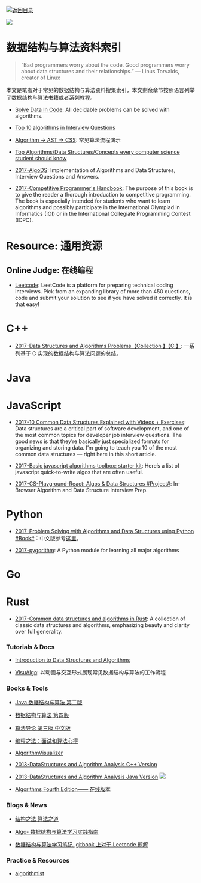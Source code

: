 [![返回目录](https://parg.co/UGo)](https://parg.co/b4z) 
 


![](https://cdn-images-1.medium.com/max/2000/0*I5vtdhUqmRJ1zI1e.jpg)

# 数据结构与算法资料索引

> “Bad programmers worry about the code. Good programmers worry about data structures and their relationships.” — Linus Torvalds, creator of Linux

本文是笔者对于常见的数据结构与算法资料搜集索引，本文剩余章节按照语言列举了数据结构与算法书籍或者系列教程。

* [Solve Data In Code](https://github.com/espadrine/Solve-Data-In-Code): All decidable problems can be solved with algorithms.

* [Top 10 algorithms in Interview Questions](http://www.geeksforgeeks.org/top-10-algorithms-in-interview-questions)

- [Algorithm → AST → CSS](https://github.com/skidding/illustrated-algorithms): 常见算法流程演示

- [Top Algorithms/Data Structures/Concepts every computer science student should know](https://techiedelight.quora.com/Top-Algorithms-Data-Structures-Concepts-every-computer-science-student-should-know)

- [2017-AlgoDS](https://github.com/sherxon/AlgoDS): Implementation of Algorithms and Data Structures, Interview Questions and Answers.

- [2017-Competitive Programmer's Handbook](https://cses.fi/book.html): The purpose of this book is to give the reader a thorough introduction to competitive programming. The book is especially intended for students who want to learn algorithms and possibly participate in the International Olympiad in Informatics (IOI) or in the International Collegiate Programming Contest (ICPC).

# Resource: 通用资源

## Online Judge: 在线编程

* [Leetcode](https://leetcode.com/): LeetCode is a platform for preparing technical coding interviews. Pick from an expanding library of more than 450 questions, code and submit your solution to see if you have solved it correctly. It is that easy!

# C++

* [2017-Data Structures and Algorithms Problems【Collection 】【C 】](http://www.techiedelight.com/list-of-problems/): 一系列基于 C 实现的数据结构与算法问题的总结。

# Java

# JavaScript

* [2017-10 Common Data Structures Explained with Videos + Exercises](https://parg.co/bIC): Data structures are a critical part of software development, and one of the most common topics for developer job interview questions. The good news is that they’re basically just specialized formats for organizing and storing data. I’m going to teach you 10 of the most common data structures — right here in this short article.

- [2017-Basic javascript algorithms toolbox: starter kit](https://parg.co/b75): Here’s a list of javascript quick-to-write algos that are often useful.

- [2017-CS-Playground-React: Algos & Data Structures #Project#](https://parg.co/UZd): In-Browser Algorithm and Data Structure Interview Prep.

# Python

* [2017-Problem Solving with Algorithms and Data Structures using Python #Book#](http://6me.us/jgWZ)：中文版参考[这里](https://github.com/facert/python-data-structure-cn)。

- [2017-pygorithm](https://github.com/OmkarPathak/pygorithm): A Python module for learning all major algorithms

# Go

# Rust

* [2017-Common data structures and algorithms in Rust](https://github.com/EbTech/rust-algorithms): A collection of classic data structures and algorithms, emphasizing beauty and clarity over full generality.

### Tutorials & Docs

* [Introduction to Data Structures and Algorithms](http://www.idevelopment.info/data/Programming/data_structures/overview/Data_Structures_Algorithms_Introduction.shtml)

* [VisuAlgo](http://visualgo.net/?ref=webdesignernews.com&_branch_match_id=296605835303953850): 以动画与交互形式展现常见数据结构与算法的工作流程

### Books & Tools

* [Java 数据结构与算法 第二版](http://7xkt0f.com1.z0.glb.clouddn.com/Java%E6%95%B0%E6%8D%AE%E7%BB%93%E6%9E%84%E5%92%8C%E7%AE%97%E6%B3%95.pdf)

- [数据结构与算法 第四版](http://7xkt0f.com1.z0.glb.clouddn.com/%E6%95%B0%E6%8D%AE%E7%BB%93%E6%9E%84%E4%B8%8E%E7%AE%97%E6%B3%95%28%E7%AC%AC%E5%9B%9B%E7%89%88%29-%E5%BB%96%E6%98%8E%E5%AE%8F,%E9%83%AD%E7%A6%8F%E9%A1%BA,%E5%BC%A0%E5%B2%A9,%E6%9D%8E%E7%A7%80%E5%9D%A4-%E9%AB%98%E7%AD%89%E6%95%99%E8%82%B2%E5%87%BA%E7%89%88%E7%A4%BE.pdf)

* [算法导论 第三版 中文版](http://7xkt0f.com1.z0.glb.clouddn.com/%E7%AE%97%E6%B3%95%E5%AF%BC%E8%AE%BA%E4%B8%AD%E6%96%87%E7%89%88.pdf)

- [编程之法：面试和算法心得](https://github.com/julycoding/The-Art-Of-Programming-By-July/blob/master/ebook/zh/Readme.md)

* [AlgorithmVisualizer](https://github.com/parkjs814/AlgorithmVisualizer)

* [2013-DataStructures and Algorithm Analysis C++ Version](https://drive.wps.cn/view/l/38102fdd3e8e4ffdaa3e3b4cbbe65d8c)

* [2013-DataStructures and Algorithm Analysis Java Version](https://drive.wps.cn/view/l/8b3ce3b26a144bd986d869907d5e62af) ![](https://camo.githubusercontent.com/1d2e3b7d06c18d8e4e49d34cf06622b5d405b01a/687474703a2f2f692e67697068792e636f6d2f336f3645684a46677379536858364d48654d2e676966)

- [Algorithms Fourth Edition—— 在线版本](http://algs4.cs.princeton.edu/34hash/)

### Blogs & News

* [结构之法 算法之道](http://blog.csdn.net/v_july_v)

* [Algo- 数据结构与算法学习实践指南](https://github.com/absfree/Algo)

* [数据结构与算法学习笔记 ,gitbook 上对于 Leetcode 题解](https://www.gitbook.com/book/yuanbin/algorithm/details)

### Practice & Resources

* [algorithmist](http://www.algorithmist.com/index.php/Main_Page)
